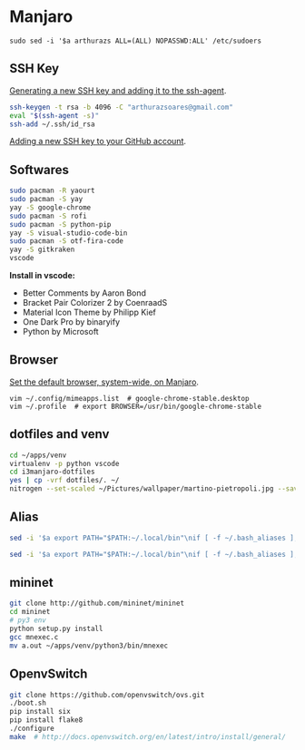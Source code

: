 # Manjaro

`sudo sed -i '$a arthurazs ALL=(ALL) NOPASSWD:ALL' /etc/sudoers`

## SSH Key

[Generating a new SSH key and adding it to the ssh-agent](https://help.github.com/articles/generating-a-new-ssh-key-and-adding-it-to-the-ssh-agent/).

```bash
ssh-keygen -t rsa -b 4096 -C "arthurazsoares@gmail.com"
eval "$(ssh-agent -s)"
ssh-add ~/.ssh/id_rsa
```

[Adding a new SSH key to your GitHub account](https://help.github.com/articles/adding-a-new-ssh-key-to-your-github-account/).

## Softwares

```bash
sudo pacman -R yaourt
sudo pacman -S yay
yay -S google-chrome
sudo pacman -S rofi
sudo pacman -S python-pip
yay -S visual-studio-code-bin
sudo pacman -S otf-fira-code
yay -S gitkraken
vscode
```

**Install in vscode:**

- Better Comments by Aaron Bond
- Bracket Pair Colorizer 2 by CoenraadS
- Material Icon Theme by Philipp Kief
- One Dark Pro by binaryify
- Python by Microsoft

## Browser

[Set the default browser, system-wide, on Manjaro](https://unix.stackexchange.com/a/434465).
```
vim ~/.config/mimeapps.list  # google-chrome-stable.desktop
vim ~/.profile  # export BROWSER=/usr/bin/google-chrome-stable
```

## dotfiles and venv

```bash
cd ~/apps/venv
virtualenv -p python vscode
cd i3manjaro-dotfiles
yes | cp -vrf dotfiles/. ~/
nitrogen --set-scaled ~/Pictures/wallpaper/martino-pietropoli.jpg --save
```

## Alias

```bash
sed -i '$a export PATH="$PATH:~/.local/bin"\nif [ -f ~/.bash_aliases ]; then\n    . ~/.bash_aliases\nfi' ~/.bashrc

sed -i '$a export PATH="$PATH:~/.local/bin"\nif [ -f ~/.bash_aliases ]; then\n    . ~/.bash_aliases\nfi' ~/.xinitrc
```

## mininet

```bash
git clone http://github.com/mininet/mininet
cd mininet
# py3 env
python setup.py install
gcc mnexec.c
mv a.out ~/apps/venv/python3/bin/mnexec
```

## OpenvSwitch

```bash
git clone https://github.com/openvswitch/ovs.git
./boot.sh
pip install six
pip install flake8
./configure
make  # http://docs.openvswitch.org/en/latest/intro/install/general/
```
